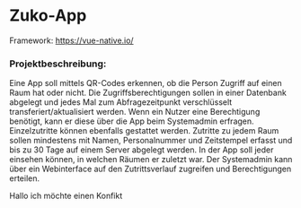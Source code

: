 # Zuko-App

Framework: https://vue-native.io/


### Projektbeschreibung:
Eine App soll mittels QR-Codes erkennen, ob die Person Zugriff auf einen Raum hat oder nicht. Die Zugriffsberechtigungen sollen in einer Datenbank abgelegt und jedes Mal zum Abfragezeitpunkt verschlüsselt transferiert/aktualisiert werden. Wenn ein Nutzer eine Berechtigung benötigt, kann er
diese über die App beim Systemadmin erfragen. Einzelzutritte können ebenfalls gestattet werden. Zutritte zu jedem Raum sollen mindestens mit Namen, Personalnummer und Zeitstempel erfasst und bis zu 30 Tage auf einem Server abgelegt werden. In der App soll jeder einsehen können, in welchen Räumen er zuletzt war. Der Systemadmin kann über ein Webinterface auf den Zutrittsverlauf
zugreifen und Berechtigungen erteilen.

Hallo ich möchte einen Konfikt
